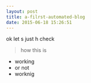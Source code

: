 ```yaml
---
layout: post
title: a-filrst-automated-blog
date: 2015-06-18 15:26:51
---
```


ok let s just
h
check
> how this is

- working
- or not
- worknig
